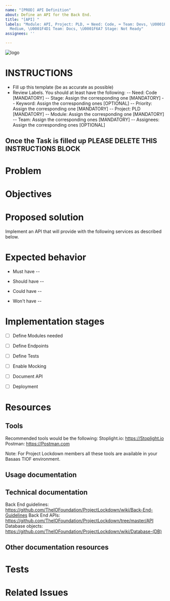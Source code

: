 ```yaml
---
name: "[PROD] API Definition"
about: Define an API for the Back End.
title: "[API] "
labels: "Module: API, Project: PLD, ⌨ Need: Code, ⌨ Team: Devs, \U0001F4A7 Priority:
  Medium, \U0001F4D1 Team: Docs, \U0001F6A7 Stage: Not Ready"
assignees: ''

---
```


![logo](https://user-images.githubusercontent.com/9198668/85232285-68543380-b430-11ea-8353-1aafb79baf78.png) 

# INSTRUCTIONS
- Fill up this template (be as accurate as possible)
- Review Labels. You should at least have the following:
 -- Need: Code [MANDATORY]
 -- Stage: Assign the corresponding one [MANDATORY]
 -- Keyword: Assign the corresponding ones [OPTIONAL]
 -- Priority: Assign the corresponding one [MANDATORY] 
 -- Project: PLD [MANDATORY]
 -- Module: Assign the corresponding one [MANDATORY]
 -- Team: Assign the corresponding ones [MANDATORY]
 -- Assignees: Assign the corresponding ones [OPTIONAL]

Once the Task is filled up PLEASE DELETE THIS INSTRUCTIONS BLOCK
---

# Problem


# Objectives


# Proposed solution
Implement an API that will provide with the following services as described below.

# Expected behavior
- Must have
-- 

- Should have
 -- 

- Could have
 -- 

- Won't have
 -- 

# Implementation stages
- [ ] Define Modules needed

- [ ] Define Endpoints

- [ ] Define Tests

- [ ] Enable Mocking

- [ ] Document API

- [ ] Deployment


# Resources
## Tools
Recommended tools would be the following:
Stoplight.io: https://Stoplight.io
Postman: https://Postman.com

Note: For Project Lockdown members all these tools are available in your Basaas TIOF environment.

## Usage documentation

## Technical documentation
Back End guidelines: https://github.com/TheIOFoundation/ProjectLockdown/wiki/Back-End-Guidelines
Back End APIs: https://github.com/TheIOFoundation/ProjectLockdown/tree/master/API
Database objects: https://github.com/TheIOFoundation/ProjectLockdown/wiki/Database-(DB)

## Other documentation resources

# Tests

# Related Issues
<!--stackedit_data:
eyJoaXN0b3J5IjpbMjk0NjI2MDA3LC0xMzk3NjUyMzUwXX0=
-->
